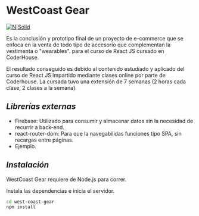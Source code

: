 # WestCoast Gear

[![N|Solid](https://3.bp.blogspot.com/-brs7KaNSqqs/VOAho8zwPgI/AAAAAAAAJgg/E7zai_Jad7E/s1600/green%2Bdemo.png)](https://nodesource.com/products/nsolid)

Es la conclusión y prototipo final de un proyecto de e-commerce que se enfoca en la venta de todo tipo de accesorio que complementan la vestimenta o "wearables". para el curso de React JS cursado en CoderHouse.

El resultado conseguido es debido al contenido estudiado y aplicado del curso de React JS impartido mediante clases online por parte de Coderhouse. La cursada tuvo una extensión de 7 semanas (2 horas cada clase, 2 clases a la semana).

## _Librerías externas_
- Firebase: Utilizado para consumir y almacenar datos sin la necesidad de recurrir a back-end.
- react-router-dom: Para que la navegabilidas funciones tipo SPA, sin recargas entre páginas.
- Ejemplo.

## _Instalación_

WestCoast Gear requiere de Node.js para correr.

Instala las dependencias e inicia el servidor.

```sh
cd west-coast-gear
npm install
```